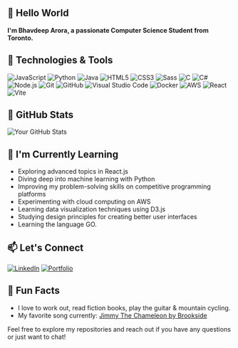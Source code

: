 ## 👋 Hello World 

**I'm Bhavdeep Arora, a passionate Computer Science Student from Toronto.**

## 🔧 Technologies & Tools

![JavaScript](https://img.shields.io/badge/-JavaScript-F7DF1E?logo=javascript&logoColor=black&style=flat)
![Python](https://img.shields.io/badge/-Python-3776AB?logo=python&logoColor=white&style=flat)
![Java](https://img.shields.io/badge/-Java-007396?logo=java&logoColor=white&style=flat)
![HTML5](https://img.shields.io/badge/-HTML5-E34F26?logo=html5&logoColor=white&style=flat)
![CSS3](https://img.shields.io/badge/-CSS3-1572B6?logo=css3&logoColor=white&style=flat)
![Sass](https://img.shields.io/badge/-Sass-CC6699?logo=sass&logoColor=white&style=flat)
![C](https://img.shields.io/badge/-C-A8B9CC?logo=c&logoColor=white&style=flat)
![C#](https://img.shields.io/badge/-C%23-239120?logo=c-sharp&logoColor=white&style=flat)
![Node.js](https://img.shields.io/badge/-Node.js-339933?logo=node.js&logoColor=white&style=flat)
![Git](https://img.shields.io/badge/-Git-F05032?logo=git&logoColor=white&style=flat)
![GitHub](https://img.shields.io/badge/-GitHub-181717?logo=github&logoColor=white&style=flat)
![Visual Studio Code](https://img.shields.io/badge/-VSCode-007ACC?logo=visual-studio-code&logoColor=white&style=flat)
![Docker](https://img.shields.io/badge/-Docker-2496ED?logo=docker&logoColor=white&style=flat)
![AWS](https://img.shields.io/badge/-AWS-232F3E?logo=amazon-aws&logoColor=white&style=flat)
![React](https://img.shields.io/badge/-React-61DAFB?logo=react&logoColor=white&style=flat)
![Vite](https://img.shields.io/badge/-Vite-646CFF?logo=vite&logoColor=white&style=flat)

## 🚀 GitHub Stats

![Your GitHub Stats](https://github-readme-stats.vercel.app/api?username=bhav2134&show_icons=true&count_private=true&hide=contribs,prs&theme=radical)

## 🌱 I'm Currently Learning

- Exploring advanced topics in React.js
- Diving deep into machine learning with Python
- Improving my problem-solving skills on competitive programming platforms
- Experimenting with cloud computing on AWS
- Learning data visualization techniques using D3.js
- Studying design principles for creating better user interfaces
- Learning the language GO. 

## 📫 Let's Connect

[![LinkedIn](https://img.shields.io/badge/-LinkedIn-0077B5?logo=linkedin&logoColor=white)](https://www.linkedin.com/in/bhavdeeparora/)
[![Portfolio](https://img.shields.io/badge/-Portfolio-4285F4?style=flat&logo=google-chrome&logoColor=white)](https://www.your-portfolio.com/)

## 🎵 Fun Facts

- I love to work out, read fiction books, play the guitar & mountain cycling.
- My favorite song currently: [Jimmy The Chameleon by Brookside]([https://your-link.com](https://open.spotify.com/track/4TGY1Z7HIA0fnQYdaKEXlJ?si=b84a00ef236d4f07.))

Feel free to explore my repositories and reach out if you have any questions or just want to chat!


